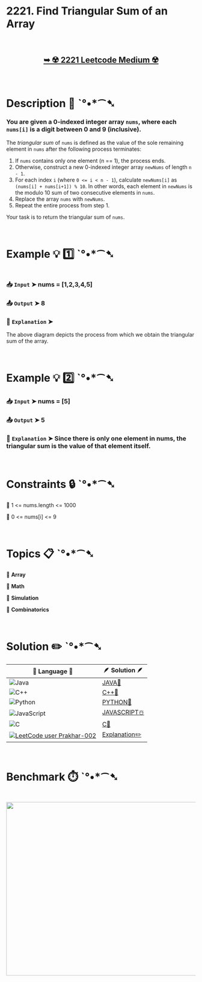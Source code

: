 # 2221. Find Triangular Sum of an Array

</br>

<h2 align="center"> 

<a href="https://leetcode.com/problems/find-triangular-sum-of-an-array/description/"><strong>➥ ☢️ 2221 Leetcode Medium ☢️ </strong></a>
</h2>

</br>

# Description 📜 ˋ°•*⁀➷

### You are given a 0-indexed integer array `nums`, where each `nums[i]` is a digit between 0 and 9 (inclusive).

The *triangular sum* of `nums` is defined as the value of the sole remaining element in `nums` after the following process terminates:

1.  If `nums` contains only one element (n == 1), the process ends.
2.  Otherwise, construct a new 0-indexed integer array `newNums` of length `n - 1`.
3.  For each index `i` (where `0 <= i < n - 1`), calculate `newNums[i]` as `(nums[i] + nums[i+1]) % 10`. In other words, each element in `newNums` is the modulo 10 sum of two consecutive elements in `nums`.
4.  Replace the array `nums` with `newNums`.
5.  Repeat the entire process from step 1.

Your task is to return the triangular sum of `nums`.

</br>

# Example 💡 1️⃣ ˋ°•*⁀➷

<img src="" width="" height=""/>

  ### 📥 `Input`  ➤ nums = [1,2,3,4,5]

  ### 📤 `Output`  ➤ 8

  ### 🔦 `Explanation`  ➤
The above diagram depicts the process from which we obtain the triangular sum of the array.

</br>

# Example 💡 2️⃣ ˋ°•*⁀➷

  ### 📥 `Input` ➤ nums = [5]

  ### 📤 `Output`  ➤ 5

  ### 🔦 `Explanation` ➤ Since there is only one element in nums, the triangular sum is the value of that element itself.

</br>

# Constraints 🔒 ˋ°•*⁀➷

🔹 1 <= nums.length <= 1000 </br>

🔹 0 <= nums[i] <= 9 </br>

</br>

# Topics 📋 ˋ°•*⁀➷

🔸 **Array**  </br>

🔸 **Math**  </br>

🔸 **Simulation**  </br>

🔸 **Combinatorics**  </br>

</br>

# Solution ✏️ ˋ°•*⁀➷

| 📒 Language 📒  | 🪶 Solution 🪶 |
| ------------- | ------------- |
|  ![Java](https://img.shields.io/badge/java-%23ED8B00.svg?style=for-the-badge&logo=openjdk&logoColor=white)  | [JAVA🍁]() |
|  ![C++](https://img.shields.io/badge/c++-%2300599C.svg?style=for-the-badge&logo=c%2B%2B&logoColor=white)  | [C++🎲]()  |
|  ![Python](https://img.shields.io/badge/python-3670A0?style=for-the-badge&logo=python&logoColor=ffdd54)    | [PYTHON🍰]() |
| ![JavaScript](https://img.shields.io/badge/javascript-%23323330.svg?style=for-the-badge&logo=javascript&logoColor=%23F7DF1E)   | [JAVASCRIPT☃️]() |
|   ![C](https://img.shields.io/badge/c-%2300599C.svg?style=for-the-badge&logo=c&logoColor=white)   | [C💖]()  |
| [![LeetCode user Prakhar-002](https://img.shields.io/badge/dynamic/json?style=for-the-badge&labelColor=black&color=%23ffa116&label=Solved&query=solvedOverTotal&url=https%3A%2F%2Fleetcode-badge.vercel.app%2Fapi%2Fusers%2FPrakhar-002&logo=leetcode&logoColor=yellow)](https://leetcode.com/Prakhar-002/)  | [Explanation✏️]() |

</br>

# Benchmark ⏱️ ˋ°•*⁀➷

<h1  align="center" >

<img src ="" width = "700px" height="462px" />

</h1>
